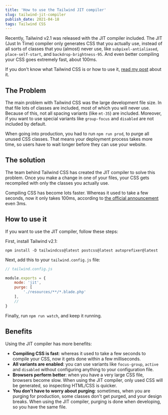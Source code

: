 ```yaml
---
title: 'How to use the Tailwind JIT compiler'
slug: tailwind-jit-compiler
publish_date: 2021-04-18
tags: Tailwind CSS
---
```


Recently, Tailwind v2.1 was released with the JIT compiler included. The JIT (Just In Time) compiler only generates CSS that you actually use, instead of all sorts of classes that you (almost) never use, like `subpixel-antialiased`, `place-self-start`, and `backdrop-brightness-95`. And even better compiling your CSS goes extremely fast, about 100ms.

If you don't know what Tailwind CSS is or how to use it, [read my post](https://www.jeroenvanrensen.nl/blog/tall-stack) about it.

## The Problem

The main problem with Tailwind CSS was the large development file size. In that file lots of classes are included, most of which you will never use. Because of this, not all spacing variants (like `mt-35`) are included. Moreover, if you want to use special variants like `group-focus` and `disabled` are not included by default.

When going into production, you had to run `npm run prod`, to purge all unused CSS classes. That means your deployment process takes more time, so users have to wait longer before they can use your website.

## The solution

The team behind Tailwind CSS has created the JIT compiler to solve this problem. Once you make a change in one of your files, your CSS gets recompiled with only the classes you actually use.

Compiling CSS has become lots faster. Whereas it used to take a few seconds, now it only takes 100ms, according to [the official announcement](https://blog.tailwindcss.com/just-in-time-the-next-generation-of-tailwind-css) even 3ms.

## How to use it

If you want to use the JIT compiler, follow these steps:

First, install Tailwind v2.1: 

```
npm install -D tailwindcss@latest postcss@latest autoprefixer@latest
```

Next, add this to your `tailwind.config.js` file:

```js
// tailwind.config.js

module.exports = {
    mode: 'jit',
    purge: [
	    './resources/**/*.blade.php'
    ],
    //
}
```

Finally, run `npm run watch`, and keep it running.

## Benefits

Using the JIT compiler has more benefits:

- **Compiling CSS is fast**: whereas it used to take a few seconds to compile your CSS, now it gets done within a few milliseconds.
- **All variants are enabled**: you can use variants like `focus-group`, `active` and `disabled` without configuring anything to your configuration file.
- **Browsers perform better**: when you have a very large CSS file, browsers become slow. When using the JIT compiler, only used CSS will be generated, so inspecting HTML/CSS is quicker.
- **You don't have to worry about purging**: sometimes, when you are purging for production, some classes don't get purged, and your design breaks. When using the JIT compiler, purging is done when developing, so you have the same file.
